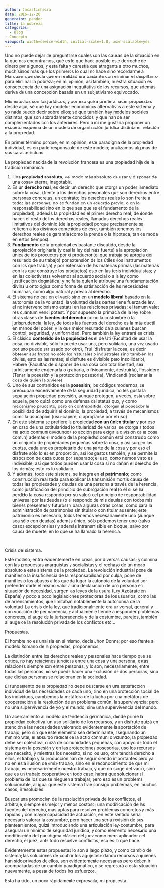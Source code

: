 ```yaml
---
author: Jmcastinheira
date: 2016-12-26
generator: pandoc
title: La pobreza
categories:
  - Blog
- Concepto
viewport: width=device-width, initial-scale=1.0, user-scalable=yes
---
```




Uno no puede dejar de preguntarse cuales son las causas de la situación
en la que nos encontramos, qué es lo que hace posible este derroche de
dinero por algunos, y esta falta y carestía que atraganta a otro muchos,
muchísimos más que los primeros lo cual no hace sino recordarme a
Marcuse, que decía que en realidad era bastante con eliminar el
despilfarro para eliminar la pobreza; en mi opinión, así también,
nuestra situación es consecuencia de una asignación inequitativa de los
recursos, que además deriva de una concepción basada en un subjetivismo
equivocado.

Mis estudios son los jurídicos, y por eso quizá prefiera hacer
propuestas desde aquí, sé que hay modelos económicos alternativos a este
sistema y yo nada puedo decir sobre ellos; sé que también hay modelos
sociales distintos, que son sobradamente conocidos, y que han de ser
complementados con los anteriores. Pero a mi me gustaría proponer un
escueto esquema de un modelo de organización jurídica distinta en
relación a la propiedad.

En primer término porque, en mi opinión, este paradígma de la propiedad
individual, es en parte responsable de este modelo; analizamos algunas
de sus características.

La propiedad nacida de la revolución francesa es una propiedad hija de
la tradición románica:

1.  Una **propiedad absoluta**, «el modo más absoluto de usar y disponer
    de una cosa» eterna, inagotable.
2.  Es un **derecho real**, es decir, un derecho que otorga un poder
    inmediato sobre la cosa, (frente a los derechos personales que son
    derechos entre personas concretas, un contrato; los derechos reales
    lo son frente a todas las personas, no se fundan en un acuerdo
    previo, o en la responsabilidad sino en lo que sea que es el
    fundamento de la propiedad), además la propiedad es el primer
    derecho real, de donde nacen el resto de los derechos reales,
    llamados derechos reales limitativos del dominio (de la propiedad)
    porque precisamente se refieren a los distintos contenidos de este,
    también tenemos los derechos reales de garantía (como la prenda o la
    hipoteca, tan de moda en estos tiempos).
3.  **Fundamento** de la propiedad es bastante discutido, desde la
    apropiación originaria (y casi la ley del más fuerte) a la
    apropiación única de los productos por el productor (el que trabaja
    se apropia del resultado de su trabajo) por extensión de los útiles
    (los instrumentos con los que trabaja) y por extensión de las
    materias primas (las materias con las que construye los productos)
    esto en las tesis individualistas; y en las colectivistas volvemos
    al acuerdo social o a la ley como justificación dogmática; y no
    falta quien le atribuye una fundamentación divina u ontológica como
    forma de satisfacción de las necesidades humanas, como algo natural
    y previo al derecho.
4.  El sistema no cae en el vacío sino en un **modelo liberal** basado
    en la autonomía de la voluntad, la voluntad de las partes tiene
    fuerza de ley, el no intervencionismo estatal en las relaciones
    privadas; el tantum valet res cuantum vendi potest. Y por supuesto
    la primacía de la ley sobre otras clases de **fuentes del derecho**
    como la costumbre o la jurisprudencia, la ley, de todas las fuentes
    del derecho es la más ductil en manos del poder, y la que mejor
    resultado da a quienes buscan control, seguridad, y uniformidad.
    Pero también la ley entrará en crisis.
5.  El clásico **contenido de la propiedad** es el de Uti (Facultad de
    usar la cosa, no divisible, sólo lo puede usar uno, pero solidario,
    una vez usado por uno puede ser usado por otro), Frui (disfrutar la
    cosa, es decir obtener sus frutos no sólo los naturales o
    industrales sino también los civiles, esto es las rentas; el
    disfrute es divisible pero insollidario), Habere (Facultad de
    disponer de una cosa con total libertad, sea jurídicamente
    enajenarla o grabarla, o fisicamente, destruírla), Possidere (Tener
    la posesión y la protección posesoria), Vindicandi (reclamar la cosa
    de quien la tuviere)
6.  Uno de sus contenidos es la **posesión**; los códigos modernos, se
    preocupan excesivamente de la seguridad jurídica, no les gusta la
    separación propiedad posesión, aunque protegen, a veces, esta sobre
    aquella, pero quizá como una defensa del status quo, y como
    mecanismo prudente; pero en contrapartida, otorgan al poseedor la
    posibilidad de adquirir el dominio, la propiedad, a través de
    mecanismos como la usucapión (usu-capere, o apropiarse por el uso)
7.  En este sistema se prefiere la propiedad **con un único titular** y
    por eso en caso de una cotitularidad (o titularidad de varios) se
    otorga a todos «la actio conmuni dividundo» (o acción para exigir la
    división de la cosa común) además el modelo de la propiedad común
    está construído como un conjunto de propiedades pequeñas sobre la
    cosa, y así surgen las cuotas, cada uno es propietario de una parte
    de la cosa y por eso el disfrute sólo lo es en proporción, así los
    gastos también, y se permite la disposicón de cada cuota por
    separado; el uso, como hemos visto es indivisible, así que todos
    pueden usar la cosa si no dañan el derecho de los demás; esto es lo
    solidario.
8.  Y además, todo este sistema, se integra en **el patrimonio**; como
    construcción realizada para explicar la transmisión mortis causa de
    todas las propiedades y deudas de una persona a través de la
    herencia, como justificación del principio de subrogación real (o el
    si se ha perdido la cosa respondo por su valor) del principio de
    responsabilidad universal por las deudas (o el respondo de mis
    deudas con todos mis bienes presentes y futuros) y para algunas
    otras cosas, como para la administración de patrimonios sin titular
    o con titular ausente; este patrimonio es necesario, todos tenemos
    necesariamente uno (aunque sea sólo con deudas) además único, sólo
    podemos tener uno (salvo casos excepcionales) y además
    intransmisible en bloque, salvo por causa de muerte; en lo que se ha
    llamado la herencia.

 

Crisis del sistema.

Este modelo, entra evidentemente en crisis, por diversas causas; y
culmina con las propuestas anarquistas y socialistas y el rechazo de un
modo absoluto a este sistema de la propiedad. La revolución industrial
pone de manifiesto la insuficiencia de la responsabilidad por culpa,
pone de manifiesto los abusos a los que da lugar la autonoía de la
voluntad por pretender darle el mismo valor a una declaración de una
persona en situación de necesidad, surgen las leyes de la usura (Ley
Azcárate en España) y poco a poco legislaciones protectoras de los
usuarios, como las de arrendamientos, que limitaban notablemente la
autonomía de la voluntad. La crisis de la ley, que tradicionalmente era
universal, general y con vocación de permanencia, y actualmente tiende a
responder problemas concretos, el auge de la jurisprudencia y de la
costumbre, parejos, también al auge de la resolución privada de los
conflictos etc...

Propuestas.

El hombre no es una isla en si mismo, decía Jhon Donne; por eso frente
al modelo Romano de la propiedad, proponemos,

La distinción entre los derechos reales y personales hace tiempo que se
critica, no hay relaciones jurídicas entre una cosa y una persona, estas
relaciones siempre son entre personas, y lo son, necesariamente, entre
todas las personas, no se puede hacer una exclusión de dos personas,
sino que dichas personas se relacionan en la sociedad.

El fundamento de la propiedad no debe buscarse en una satisfacción
individual de las necesidades de cada uno, sino en una protección social
de los individuos, cambiemos la metáfora de la lucha por una metáfora de
coopereación a la resolución de un problema común, la supervivencia;
pero no una supervivencia de yo y el mundo, sino una supervivencia del
mundo.

Un acercamiento al modelo de tendencia germánica, donde prime la
propiedad colectiva, un uso solidario de los recursos, y un disfrute
quizá en atención a las necesidades valorando evidentemente la
aportación de trabajo, pero sin que este elemento sea determinante,
asegurando un mínimo vital, el absurdo radical de la actio conmuni
dividundo, la propiedad debe ser colectiva, quizá de comunidades
pequeñas, con apoyo de todo el sistema en la posesión y en las
protecciones posesorias, uso los recursos que necesito, y mientras los
necesito, si no los uso, otro tendrá derecho a ellos, el trabajo y la
producción han de seguir siendo importantes pero ya no en esta ilusión
de «mi» trabajo, sino en el reconocimiento de que mi trabajo, es
necesariemente nuestro trabajo, y que no surge del vacío, sino que es un
trabajo cooperativo en todo caso; habrá que solucionar el problema de
los que se nieguen a trabajar, pero eso es un problema solucionable, al
igual que este sistema trae consigo problemas, en muchos casos,
irresolubles.

Buscar una promoción de la resolución privada de los conflictos, el
arbitraje, siempre es mejor y menos costoso; una modificación de las
fuentes del derecho, más aptas para resolver problemas concretos y más
rápidas y con mayor capacidad de actuación, en este sentido sería
necesario valorar la costumbre, pero hacer una seria revisión de sus
planteamientos, quizá introduciendo una articulación ley-costumbre, para
asegurar un mínimo de seguridad jurídica, y como elemento necesario una
modificación del paradigma clásico del juez como mero aplicador del
derecho, el juez, ante todo resuelve conflictos, eso es lo que hace.

Evidentemente estas propuestas lo son a largo plazo, y como cambio de
sistema; las soluciones de «cubrir los agujeros» dando recursos a
quienes han sido privados de ellos, son evidentemente necesarias pero
deben ir acompañadas de un cambio paradigmático, o se regresará a esta
situación nuevamente, a pesar de todos los esfuerzos.

Esta ha sido, un poco rápidamente expresada, mi propuesta.
